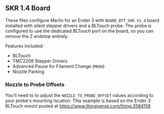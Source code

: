 ## SKR 1.4 Board

These files configure Marlin for an Ender 3 with `BOARD_BTT_SKR_V1_4` board installed with silent stepper drivers and a BLTouch probe. The probe is configured to use the dedicated BLTouch port on the board, so you can remove the Z endstop entirely.

Features included:

 - BLTouch
 - TMC2208 Stepper Drivers
 - Advanced Pause for Filament Change (`M600`)
 - Nozzle Parking

### Nozzle to Probe Offsets

You'll need to to adjust the `NOZZLE_TO_PROBE_OFFSET` values according to your probe's mounting location. This example is based on the Ender 3 BLTouch mount posted at https://www.thingiverse.com/thing:3584158
